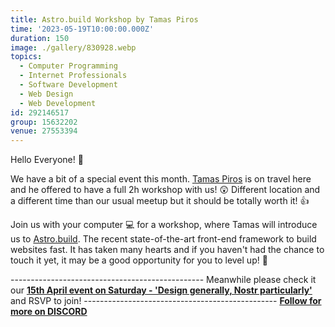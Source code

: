 ```yaml
---
title: Astro.build Workshop by Tamas Piros
time: '2023-05-19T10:00:00.000Z'
duration: 150
image: ./gallery/830928.webp
topics:
  - Computer Programming
  - Internet Professionals
  - Software Development
  - Web Design
  - Web Development
id: 292146517
group: 15632202
venue: 27553394
---
```


Hello Everyone! 👋

We have a bit of a special event this month. [Tamas Piros](https://tpiros.dev/) is on travel here and he offered to have a full 2h workshop with us! 😲 Different location and a different time than our usual meetup but it should be totally worth it! 👍

Join us with your computer 💻 for a workshop, where Tamas will introduce us to [Astro.build](https://astro.build). The recent state-of-the-art front-end framework to build websites fast. It has taken many hearts and if you haven't had the chance to touch it yet, it may be a good opportunity for you to level up! 🚀

\-\-\-\-\-\-\-\-\-\-\-\-\-\-\-\-\-\-\-\-\-\-\-\-\-\-\-\-\-\-\-\-\-\-\-\-\-\-\-\-\-\-\-\-\-\-\-\-
Meanwhile please check it our **[15th April event on Saturday - 'Design generally, Nostr particularly'](https://www.meetup.com/osaka-web-designers-and-developers-meetup/events/291352450/)** and RSVP to join!
\-\-\-\-\-\-\-\-\-\-\-\-\-\-\-\-\-\-\-\-\-\-\-\-\-\-\-\-\-\-\-\-\-\-\-\-\-\-\-\-\-\-\-\-\-\-\-\-
**[Follow for more on DISCORD](https://discord.gg/c44zFcKN)**

